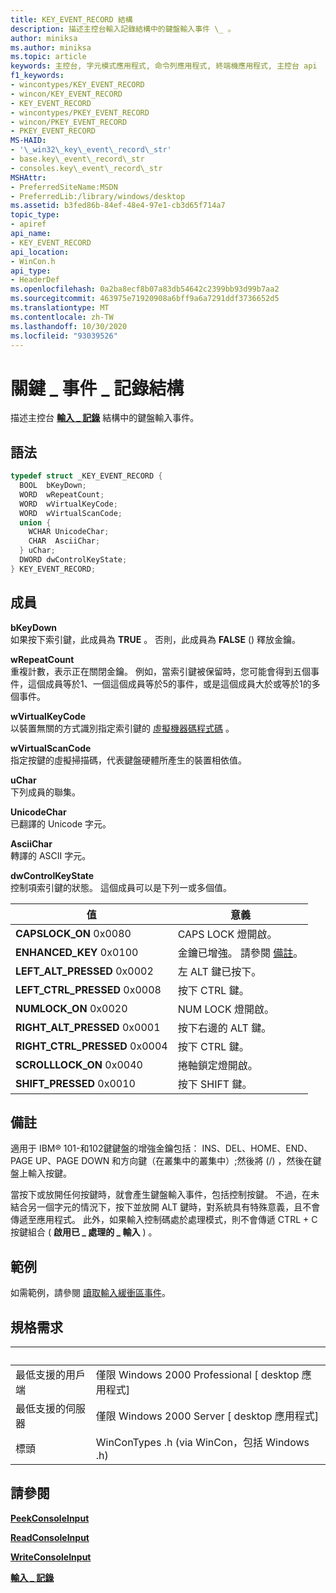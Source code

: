 ```yaml
---
title: KEY_EVENT_RECORD 結構
description: 描述主控台輸入記錄結構中的鍵盤輸入事件 \_ 。
author: miniksa
ms.author: miniksa
ms.topic: article
keywords: 主控台, 字元模式應用程式, 命令列應用程式, 終端機應用程式, 主控台 api
f1_keywords:
- wincontypes/KEY_EVENT_RECORD
- wincon/KEY_EVENT_RECORD
- KEY_EVENT_RECORD
- wincontypes/PKEY_EVENT_RECORD
- wincon/PKEY_EVENT_RECORD
- PKEY_EVENT_RECORD
MS-HAID:
- '\_win32\_key\_event\_record\_str'
- base.key\_event\_record\_str
- consoles.key\_event\_record\_str
MSHAttr:
- PreferredSiteName:MSDN
- PreferredLib:/library/windows/desktop
ms.assetid: b3fed86b-84ef-48e4-97e1-cb3d65f714a7
topic_type:
- apiref
api_name:
- KEY_EVENT_RECORD
api_location:
- WinCon.h
api_type:
- HeaderDef
ms.openlocfilehash: 0a2ba8ecf8b07a83db54642c2399bb93d99b7aa2
ms.sourcegitcommit: 463975e71920908a6bff9a6a7291ddf3736652d5
ms.translationtype: MT
ms.contentlocale: zh-TW
ms.lasthandoff: 10/30/2020
ms.locfileid: "93039526"
---
```

# <a name="key_event_record-structure"></a>關鍵 \_ 事件 \_ 記錄結構

描述主控台 [**輸入 \_ 記錄**](input-record-str.md) 結構中的鍵盤輸入事件。

## <a name="syntax"></a>語法

```C
typedef struct _KEY_EVENT_RECORD {
  BOOL  bKeyDown;
  WORD  wRepeatCount;
  WORD  wVirtualKeyCode;
  WORD  wVirtualScanCode;
  union {
    WCHAR UnicodeChar;
    CHAR  AsciiChar;
  } uChar;
  DWORD dwControlKeyState;
} KEY_EVENT_RECORD;
```

## <a name="members"></a>成員

**bKeyDown**  
如果按下索引鍵，此成員為 **TRUE** 。 否則，此成員為 **FALSE** () 釋放金鑰。

**wRepeatCount**  
重複計數，表示正在關閉金鑰。 例如，當索引鍵被保留時，您可能會得到五個事件，這個成員等於1、一個這個成員等於5的事件，或是這個成員大於或等於1的多個事件。

**wVirtualKeyCode**  
以裝置無關的方式識別指定索引鍵的 [虛擬機器碼程式碼](https://msdn.microsoft.com/library/windows/desktop/dd375731(v=vs.85).aspx) 。

**wVirtualScanCode**  
指定按鍵的虛擬掃描碼，代表鍵盤硬體所產生的裝置相依值。

**uChar**  
下列成員的聯集。

**UnicodeChar**  
已翻譯的 Unicode 字元。

**AsciiChar**  
轉譯的 ASCII 字元。

**dwControlKeyState**  
控制項索引鍵的狀態。 這個成員可以是下列一或多個值。

| 值 | 意義 |
|-|-|
| **CAPSLOCK_ON** 0x0080 | CAPS LOCK 燈開啟。 |
| **ENHANCED_KEY** 0x0100 | 金鑰已增強。 請參閱 [備註](key-event-record-str.md#remarks)。 |
| **LEFT_ALT_PRESSED** 0x0002 | 左 ALT 鍵已按下。 |
| **LEFT_CTRL_PRESSED** 0x0008 | 按下 CTRL 鍵。 |
| **NUMLOCK_ON** 0x0020 | NUM LOCK 燈開啟。 |
| **RIGHT_ALT_PRESSED** 0x0001 | 按下右邊的 ALT 鍵。 |
| **RIGHT_CTRL_PRESSED** 0x0004 | 按下 CTRL 鍵。 |
| **SCROLLLOCK_ON** 0x0040 | 捲軸鎖定燈開啟。 |
| **SHIFT_PRESSED** 0x0010 | 按下 SHIFT 鍵。 |

## <a name="remarks"></a>備註

適用于 IBM® 101-和102鍵鍵盤的增強金鑰包括： INS、DEL、HOME、END、PAGE UP、PAGE DOWN 和方向鍵（在叢集中的叢集中）;然後將 (/) ，然後在鍵盤上輸入按鍵。

當按下或放開任何按鍵時，就會產生鍵盤輸入事件，包括控制按鍵。 不過，在未結合另一個字元的情況下，按下並放開 ALT 鍵時，對系統具有特殊意義，且不會傳遞至應用程式。 此外，如果輸入控制碼處於處理模式，則不會傳遞 CTRL + C 按鍵組合 ( **啟用已 \_ 處理的 \_ 輸入** ) 。

## <a name="examples"></a>範例

如需範例，請參閱 [讀取輸入緩衝區事件](reading-input-buffer-events.md)。

## <a name="requirements"></a>規格需求

| &nbsp; | &nbsp; |
|-|-|
| 最低支援的用戶端 | 僅限 Windows 2000 Professional \[ desktop 應用程式\] |
| 最低支援的伺服器 | 僅限 Windows 2000 Server \[ desktop 應用程式\] |
| 標頭 | WinConTypes .h (via WinCon，包括 Windows .h)  |

## <a name="see-also"></a>請參閱

[**PeekConsoleInput**](peekconsoleinput.md)

[**ReadConsoleInput**](readconsoleinput.md)

[**WriteConsoleInput**](writeconsoleinput.md)

[**輸入 \_ 記錄**](input-record-str.md)
